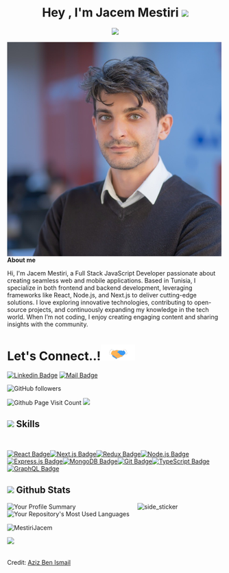 <h1 align="center"><b>Hey , I'm Jacem Mestiri </b><img src="https://media.giphy.com/media/hvRJCLFzcasrR4ia7z/giphy.gif" width="35"></h1>
<p align="center">
  <a href="https://github.com/DenverCoder1/readme-typing-svg"><img src="https://readme-typing-svg.herokuapp.com?font=Time+New+Roman&color=cyan&size=25&center=true&vCenter=true&width=600&height=100&lines=Hey!+It's+Jacem+Mestiri..&hearts;++;Self-taught+Full+Stack+Web+Developer,;Software-Engineer,;Love+to+learn+new+stuffs..<3"></a>
</p>

<!--

<p align="center">
## [![Typing SVG](https://readme-typing-svg.herokuapp.com?font=Architects+Daughter&color=0099DD&size=30&lines=Hey!+It's+Jacem+Mestiri!;a+Full+Stack+Web+Developer;Freelancer;DS%20|%20AI%20|%20ML%20Enthusiastic;Always%20learning%20new%20things)](https://github.com/MestiriJacem) 
  </p> -->
  
<!--  Ceci mon Avatar-->
<img title="My Avatar" align="left" src="assets/images/profil.jpg"  width="500px" alt="hi" >

<!--  About me -->
<!--## <picture><img src = "assets/about_me.gif" width = 50px></picture> **About me**-->
**About me**

Hi, I'm Jacem Mestiri, a Full Stack JavaScript Developer passionate about creating seamless web and mobile applications. Based in Tunisia, I specialize in both frontend and backend development, leveraging frameworks like React, Node.js, and Next.js to deliver cutting-edge solutions.
I love exploring innovative technologies, contributing to open-source projects, and continuously expanding my knowledge in the tech world. When I’m not coding, I enjoy creating engaging content and sharing insights with the community.

<!-- Let's Connect..! -->
# <b> Let's Connect..!</b><img src="https://github.com/0xAbdulKhalid/0xAbdulKhalid/raw/main/assets/mdImages/handshake.gif" width ="80">


[![Linkedin Badge](https://img.shields.io/badge/-MestiriJacem-0e76a8?style=flat&labelColor=0e76a8&logo=linkedin&logoColor=white)](https://www.linkedin.com/in/jacemmestiri/) 
[![Mail Badge](https://img.shields.io/badge/-MestiriJacem-c0392b?style=flat&labelColor=c0392b&logo=gmail&logoColor=white)](mailto:mestirijacemm@gmail.com )

<!-- YouTube Channel Views /GitHub followers /visitors/Age  -->

![GitHub followers](https://img.shields.io/github/followers/MestiriJacem?style=social)

<!--![visitors](https://visitor-badge.glitch.me/badge?page_id=MestiriJacem.MestiriJacem)-->
![Github Page Visit Count](https://komarev.com/ghpvc/?username=MestiriJacem)
<img src="https://img.shields.io/badge/Age-28-blue" />


<!-- Skills  -->
## <img src="https://media2.giphy.com/media/QssGEmpkyEOhBCb7e1/giphy.gif?cid=ecf05e47a0n3gi1bfqntqmob8g9aid1oyj2wr3ds3mg700bl&rid=giphy.gif" width ="25"><b> Skills</b>
<br>

<!-- TODO: Make technologies links takes you to repositories -->

[![React Badge](https://img.shields.io/badge/-React-61DBFB?style=for-the-badge&labelColor=black&logo=react&logoColor=61DBFB)](#)[![Next.js Badge](https://img.shields.io/badge/-Next.js-000000?style=for-the-badge&labelColor=black&logo=next.js&logoColor=white)](#)[![Redux Badge](https://img.shields.io/badge/-Redux-764ABC?style=for-the-badge&labelColor=black&logo=redux&logoColor=white)](#)[![Node.js Badge](https://img.shields.io/badge/-Node.js-3C873A?style=for-the-badge&labelColor=black&logo=node.js&logoColor=3C873A)](#)[![Express.js Badge](https://img.shields.io/badge/-Express.js-000000?style=for-the-badge&labelColor=black&logo=express&logoColor=white)](#)[![MongoDB Badge](https://img.shields.io/badge/-MongoDB-47A248?style=for-the-badge&labelColor=black&logo=mongodb&logoColor=white)](#)[![Git Badge](https://img.shields.io/badge/-Git-F05032?style=for-the-badge&labelColor=black&logo=git&logoColor=white)](#)[![TypeScript Badge](https://img.shields.io/badge/-TypeScript-007ACC?style=for-the-badge&labelColor=black&logo=typescript&logoColor=white)](#)[![GraphQL Badge](https://img.shields.io/badge/-GraphQL-E535AB?style=for-the-badge&labelColor=black&logo=graphql&logoColor=white)](#)

<!-- Github Stats   -->
## <img src="https://media.giphy.com/media/iY8CRBdQXODJSCERIr/giphy.gif" width="35"><b> Github Stats </b>
<img align="right" width=200px height=200px alt="side_sticker" src="https://media.giphy.com/media/TEnXkcsHrP4YedChhA/giphy.gif" />

![Your Profile Summary](https://github-profile-summary-cards.vercel.app/api/cards/profile-details?username=MestiriJacem&theme=radical)
![Your Repository's Most Used Languages](https://github-readme-stats.vercel.app/api/top-langs/?username=MestiriJacem&show_icons=true&locale=en&layout=compact&langs_count=50&count_private=true&theme=algolia&access_token=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)


<p><img align="center" src="https://github-readme-streak-stats.herokuapp.com/?user=MestiriJacem&count_private=true&theme=algolia" alt="MestiriJacem" /></p>




<img src="https://user-images.githubusercontent.com/73097560/115834477-dbab4500-a447-11eb-908a-139a6edaec5c.gif"><br><br>



Credit: [Aziz Ben Ismail](https://github.com/AzizBenIsmail) 
